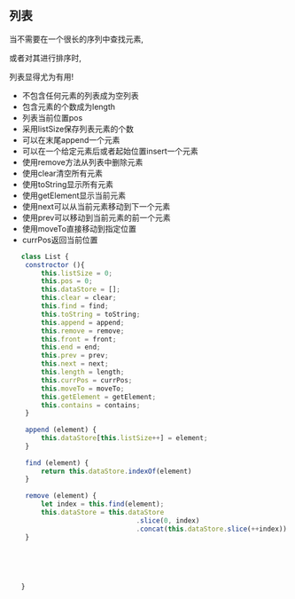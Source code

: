 ## 列表

当不需要在一个很长的序列中查找元素,

或者对其进行排序时,

列表显得尤为有用!

* 不包含任何元素的列表成为空列表
* 包含元素的个数成为length
* 列表当前位置pos
* 采用listSize保存列表元素的个数
* 可以在末尾append一个元素
* 可以在一个给定元素后或者起始位置insert一个元素
* 使用remove方法从列表中删除元素
* 使用clear清空所有元素
* 使用toString显示所有元素
* 使用getElement显示当前元素
* 使用next可以从当前元素移动到下一个元素
* 使用prev可以移动到当前元素的前一个元素
* 使用moveTo直接移动到指定位置
* currPos返回当前位置

```javascript
   class List {
    constroctor (){
        this.listSize = 0;
        this.pos = 0;
        this.dataStore = [];
        this.clear = clear;
        this.find = find;
        this.toString = toString;
        this.append = append;
        this.remove = remove;
        this.front = front;
        this.end = end;
        this.prev = prev;
        this.next = next;
        this.length = length;
        this.currPos = currPos;
        this.moveTo = moveTo;
        this.getElement = getElement;
        this.contains = contains;
    }
    
    append (element) {
        this.dataStore[this.listSize++] = element;
    }
    
    find (element) {
        return this.dataStore.indexOf(element)
    }
    
    remove (element) {
        let index = this.find(element);
        this.dataStore = this.dataStore
                                .slice(0, index)
                                .concat(this.dataStore.slice(++index))
    }
    
    
    
    
    
   }

```